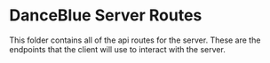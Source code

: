 # DanceBlue Server Routes

This folder contains all of the api routes for the server. These are the
endpoints that the client will use to interact with the server.
